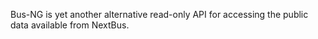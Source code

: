 Bus-NG is yet another alternative read-only API for accessing the public data available from NextBus.
